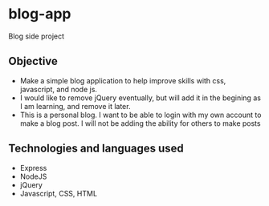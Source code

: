 # blog-app
Blog side project

## Objective
- Make a simple blog application to help improve skills with css, javascript, and node js.
- I would like to remove jQuery eventually, but will add it in the begining as I am learning, and remove it later.
- This is a personal blog. I want to be able to login with my own account to make a blog post. I will not be adding the ability for others to make posts 

## Technologies and languages used
- Express
- NodeJS
- jQuery
- Javascript, CSS, HTML